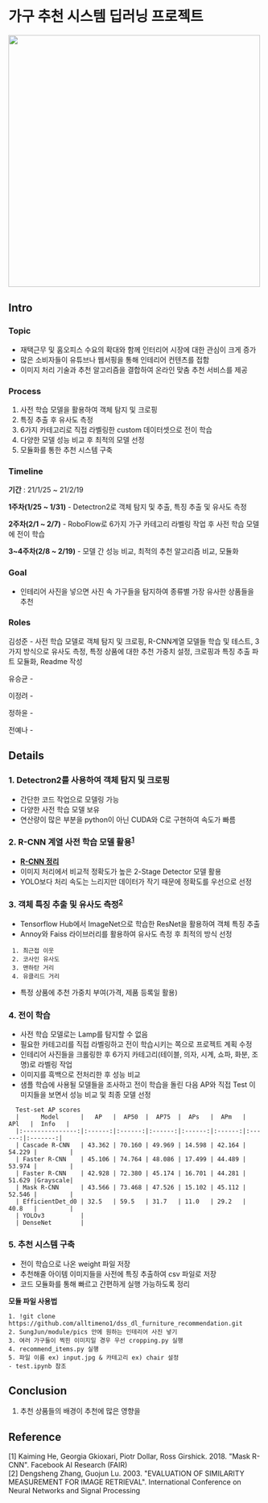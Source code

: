 # 가구 추천 시스템 딥러닝 프로젝트
<img src="https://user-images.githubusercontent.com/71831714/108008504-d692d980-7043-11eb-8977-4537bbfcaf97.png" width='500'></img>

## Intro

### Topic
- 재택근무 및 홈오피스 수요의 확대와 함께 인터리어 시장에 대한 관심이 크게 증가
- 많은 소비자들이 유튜브나 웹서핑을 통해 인테리어 컨텐츠를 접함
- 이미지 처리 기술과 추천 알고리즘을 결합하여 온라인 맞춤 추천 서비스를 제공

### Process
1. 사전 학습 모델을 활용하여 객체 탐지 및 크로핑
2. 특징 추출 후 유사도 측정
3. 6가지 카테고리로 직접 라벨링한 custom 데이터셋으로 전이 학습
4. 다양한 모델 성능 비교 후 최적의 모델 선정
5. 모듈화를 통한 추천 시스템 구축

### Timeline
**기간** : 21/1/25 ~ 21/2/19

**1주차(1/25 ~ 1/31)** - Detectron2로 객체 탐지 및 추출, 특징 추출 및 유사도 측정

**2주차(2/1 ~ 2/7)** - RoboFlow로 6가지 가구 카테고리 라벨링 작업 후 사전 학습 모델에 전이 학습

**3~4주차(2/8 ~ 2/19)** - 모델 간 성능 비교, 최적의 추천 알고리즘 비교, 모듈화 

### Goal
- 인테리어 사진을 넣으면 사진 속 가구들을 탐지하여 종류별 가장 유사한 상품들을 추천

### Roles
김성준 - 사전 학습 모델로 객체 탐지 및 크로핑, R-CNN계열 모델들 학습 및 테스트, 3가지 방식으로 유사도 측정, 특정 상품에 대한 추천 가중치 설정, 크로핑과 특징 추출 파트 모듈화, Readme 작성

유승균 - 

이정려 - 

정하윤 - 

전예나 - 

## Details

### 1. Detectron2를 사용하여 객체 탐지 및 크로핑
- 간단한 코드 작업으로 모델링 가능
- 다양한 사전 학습 모델 보유
- 연산량이 많은 부분을 python이 아닌 CUDA와 C로 구현하여 속도가 빠름

### 2. R-CNN 계열 사전 학습 모델 활용<sup>[1](#footnote_1)</sup>
- **[R-CNN 정리](https://alltimeno1.github.io/archive.html?tag=%EB%A8%B8%EC%8B%A0%EB%9F%AC%EB%8B%9D%2F%EB%94%A5%EB%9F%AC%EB%8B%9D "blog link")**
- 이미지 처리에서 비교적 정확도가 높은 2-Stage Detector 모델 활용
- YOLO보다 처리 속도는 느리지만 데이터가 작기 때문에 정확도를 우선으로 선정

### 3. 객체 특징 추출 및 유사도 측정<sup>[2](#footnote_2)</sup>
- Tensorflow Hub에서 ImageNet으로 학습한 ResNet을 활용하여 객체 특징 추출
- Annoy와 Faiss 라이브러리를 활용하여 유사도 측정 후 최적의 방식 선정
```
 1. 최근접 이웃
 2. 코사인 유사도
 3. 맨하탄 거리 
 4. 유클리드 거리
 ```
 - 특정 상품에 추천 가중치 부여(가격, 제품 등록일 활용)
 
### 4. 전이 학습
- 사전 학습 모델로는 Lamp를 탐지할 수 없음
- 필요한 카테고리를 직접 라벨링하고 전이 학습시키는 쪽으로 프로젝트 계획 수정
- 인테리어 사진들을 크롤링한 후 6가지 카테고리(테이블, 의자, 시계, 쇼파, 화분, 조명)로 라벨링 작업
- 이미지를 흑백으로 전처리한 후 성능 비교
- 샘플 학습에 사용될 모델들을 조사하고 전이 학습을 돌린 다음 AP와 직접 Test 이미지들을 보면서 성능 비교 및 최종 모델 선정
```
  Test-set AP scores
  |      Model      |   AP   |  AP50  |  AP75  |  APs   |  APm   |  APl   |  Info   |
  |:---------------:|:------:|:------:|:------:|:------:|:------:|:------:|:-------:|
  | Cascade R-CNN   | 43.362 | 70.160 | 49.969 | 14.598 | 42.164 | 54.229 |         |
  | Faster R-CNN    | 45.106 | 74.764 | 48.086 | 17.499 | 44.489 | 53.974 |         |
  | Faster R-CNN    | 42.928 | 72.380 | 45.174 | 16.701 | 44.281 | 51.629 |Grayscale|
  | Mask R-CNN      | 43.566 | 73.468 | 47.526 | 15.102 | 45.112 | 52.546 |         |
  | EfficientDet_d0 | 32.5   | 59.5   | 31.7   | 11.0   | 29.2   | 40.8   |         |
  | YOLOv3          | 
  | DenseNet        | 
```

### 5. 추천 시스템 구축
- 전이 학습으로 나온 weight 파일 저장
- 추천해줄 아이템 이미지들을 사전에 특징 추출하여 csv 파일로 저장
- 코드 모듈화를 통해 빠르고 간편하게 실행 가능하도록 정리

**모듈 파일 사용법**
```
1. !git clone https://github.com/alltimeno1/dss_dl_furniture_recommendation.git
2. SungJun/module/pics 안에 원하는 인테리어 사진 넣기
3. 여러 가구들이 찍힌 이미지일 경우 우선 cropping.py 실행 
4. recommend_items.py 실행
5. 파일 이름 ex) input.jpg & 카테고리 ex) chair 설정
- test.ipynb 참조
```

## Conclusion
1. 추천 상품들의 배경이 추천에 많은 영향을 

## Reference

<a name="footnote_1">[1]</a> Kaiming He, Georgia Gkioxari, Piotr Dollar, Ross Girshick. 2018. "Mask R-CNN". Facebook AI Research (FAIR)<br>
<a name="footnote_2">[2]</a> Dengsheng Zhang, Guojun Lu. 2003. "EVALUATION OF SIMILARITY MEASUREMENT FOR IMAGE RETRIEVAL". International Conference on Neural Networks and Signal Processing
